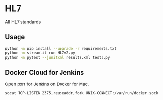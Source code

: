 # HL7
All HL7 standards

## Usage

```bash
python -m pip install --upgrade -r requirements.txt
python -m streamlit run HL7v2.py
python -m pytest --junitxml results.xml tests.py
```

## Docker Cloud for Jenkins

Open port for Jenkins on Docker for Mac.

```bash
socat TCP-LISTEN:2375,reuseaddr,fork UNIX-CONNECT:/var/run/docker.sock
```